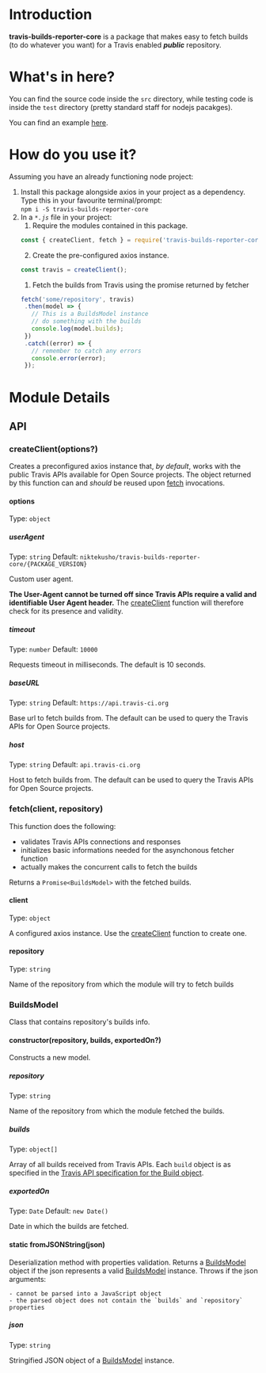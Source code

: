 # Introduction

**travis-builds-reporter-core** is a package that makes easy to fetch builds (to do whatever you want) for a Travis enabled ***public*** repository.

# What's in here?

You can find the source code inside the `src` directory, while testing code is inside the `test` directory (pretty standard staff for nodejs pacakges).

You can find an example [here](./example/example.js).

# How do you use it?

Assuming you have an already functioning node project:

1.   Install this package alongside axios in your project as a dependency. Type this in your favourite terminal/prompt:  
     ```npm i -S travis-builds-reporter-core```
2.   In a *`*.js`* file in your project:
     1.   Require the modules contained in this package.  
      ```javascript
      const { createClient, fetch } = require('travis-builds-reporter-core');
      ```
     2.   Create the pre-configured axios instance.
     ```javascript
     const travis = createClient();
     ```
     1.   Fetch the builds from Travis using the promise returned by fetcher
     ```javascript
     fetch('some/repository', travis)
      .then(model => {
        // This is a BuildsModel instance
        // do something with the builds
        console.log(model.builds);
      })
      .catch((error) => {
        // remember to catch any errors
        console.error(error);
      });
     ```

# Module Details

## API

### createClient(options?)

Creates a preconfigured axios instance that, _by default_, works with the public Travis APIs available for Open Source projects.
The object returned by this function can and _should_ be reused upon [fetch](#fetch) invocations.

#### options

Type: `object`

##### userAgent

Type: `string`
Default: `niktekusho/travis-builds-reporter-core/{PACKAGE_VERSION}`

Custom user agent.

**The User-Agent cannot be turned off since Travis APIs require a valid and identifiable User Agent header.**
The [createClient](#createclient) function will therefore check for its presence and validity.

##### timeout

Type: `number`
Default: `10000`

Requests timeout in milliseconds. The default is 10 seconds.

##### baseURL

Type: `string`
Default: `https://api.travis-ci.org`

Base url to fetch builds from. The default can be used to query the Travis APIs for Open Source projects.

##### host

Type: `string`
Default: `api.travis-ci.org`

Host to fetch builds from. The default can be used to query the Travis APIs for Open Source projects.

### fetch(client, repository)

This function does the following:

- validates Travis APIs connections and responses
- initializes basic informations needed for the asynchonous fetcher function
- actually makes the concurrent calls to fetch the builds

Returns a `Promise<BuildsModel>` with the fetched builds.

#### client

Type: `object`

A configured axios instance. Use the [createClient](#createclient) function to create one.

#### repository

Type: `string`

Name of the repository from which the module will try to fetch builds

### BuildsModel

Class that contains repository's builds info.

#### constructor(repository, builds, exportedOn?)

Constructs a new model.

##### repository

Type: `string`

Name of the repository from which the module fetched the builds.

##### builds

Type: `object[]`

Array of all builds received from Travis APIs. Each `build` object is as specified in the [Travis API specification for the Build object](https://developer.travis-ci.com/resource/build).

##### exportedOn

Type: `Date`
Default: `new Date()`

Date in which the builds are fetched.

#### static fromJSONString(json)

Deserialization method with properties validation.
Returns a [BuildsModel](#buildsmodel) object if the json represents a valid [BuildsModel](#buildsmodel) instance.
Throws if the json arguments:

    - cannot be parsed into a JavaScript object
    - the parsed object does not contain the `builds` and `repository` properties

##### json

Type: `string`

Stringified JSON object of a [BuildsModel](#buildsmodel) instance.
